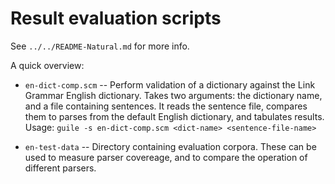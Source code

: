 
Result evaluation scripts
=========================
See `../../README-Natural.md` for more info.

A quick overview:

* `en-dict-comp.scm` -- Perform validation of a dictionary against
  the Link Grammar English dictionary. Takes two arguments: the
  dictionary name, and a file containing sentences.  It reads the
  sentence file, compares them to parses from the default English
  dictionary, and tabulates results.
  Usage: `guile -s en-dict-comp.scm <dict-name> <sentence-file-name>`

* `en-test-data` -- Directory containing evaluation corpora. These
  can be used to measure parser covereage, and to compare the operation
  of different parsers.

